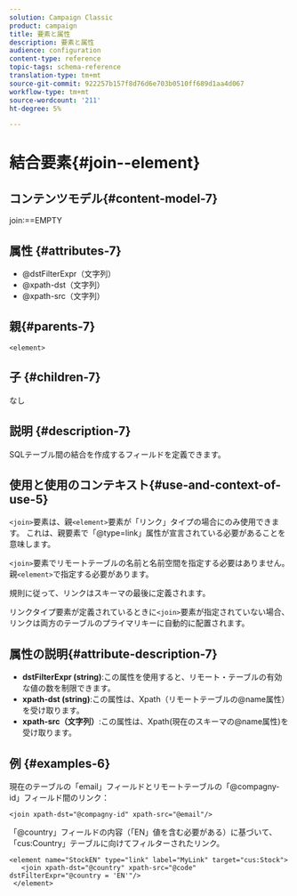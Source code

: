```yaml
---
solution: Campaign Classic
product: campaign
title: 要素と属性
description: 要素と属性
audience: configuration
content-type: reference
topic-tags: schema-reference
translation-type: tm+mt
source-git-commit: 922257b157f8d76d6e703b0510ff689d1aa4d067
workflow-type: tm+mt
source-wordcount: '211'
ht-degree: 5%

---
```



# 結合要素{#join--element}

## コンテンツモデル{#content-model-7}

join:==EMPTY

## 属性 {#attributes-7}

* @dstFilterExpr（文字列）
* @xpath-dst（文字列）
* @xpath-src（文字列）

## 親{#parents-7}

`<element>`

## 子 {#children-7}

なし

## 説明 {#description-7}

SQLテーブル間の結合を作成するフィールドを定義できます。

## 使用と使用のコンテキスト{#use-and-context-of-use-5}

`<join>`要素は、親`<element>`要素が「リンク」タイプの場合にのみ使用できます。 これは、親要素で「@type=link」属性が宣言されている必要があることを意味します。

`<join>`要素でリモートテーブルの名前と名前空間を指定する必要はありません。 親`<element>`で指定する必要があります。

規則に従って、リンクはスキーマの最後に定義されます。

リンクタイプ要素が定義されているときに`<join>`要素が指定されていない場合、リンクは両方のテーブルのプライマリキーに自動的に配置されます。

## 属性の説明{#attribute-description-7}

* **dstFilterExpr (string)**:この属性を使用すると、リモート・テーブルの有効な値の数を制限できます。
* **xpath-dst (string)**:この属性は、Xpath（リモートテーブルの@name属性）を受け取ります。
* **xpath-src（文字列）**:この属性は、Xpath(現在のスキーマの@name属性)を受け取ります。

## 例 {#examples-6}

現在のテーブルの「email」フィールドとリモートテーブルの「@compagny-id」フィールド間のリンク：

```
<join xpath-dst="@compagny-id" xpath-src="@email"/>
```

「@country」フィールドの内容（「EN」値を含む必要がある）に基づいて、「cus:Country」テーブルに向けてフィルターされたリンク。

```
<element name="StockEN" type="link" label="MyLink" target="cus:Stock">
   <join xpath-dst="@country" xpath-src="@code" dstFilterExpr="@country = 'EN'"/>
 </element>
```
